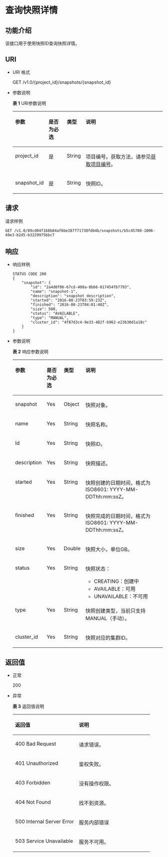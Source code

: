 # 查询快照详情<a name="dws_02_0025"></a>

## 功能介绍<a name="s89d994cb1803492fb7ab0b764e10efc5"></a>

该接口用于使用快照ID查询快照详情。

## URI<a name="s7407bbbf9740421f9f01edb6677acb7b"></a>

-   URI 格式

    GET /v1.0/\{project\_id\}/snapshots/\{snapshot\_id\}

-   参数说明

    **表 1**  URI参数说明

    <a name="t03cf4133264f4eeaaab4a31d429215f7"></a>
    <table><thead align="left"><tr id="ra40f56bbc733415dbc94e95224e3c8df"><th class="cellrowborder" valign="top" width="17.09%" id="mcps1.2.5.1.1"><p id="a103a6d2ad01048f197bb0ed6abfbe4c7"><a name="a103a6d2ad01048f197bb0ed6abfbe4c7"></a><a name="a103a6d2ad01048f197bb0ed6abfbe4c7"></a>参数</p>
    </th>
    <th class="cellrowborder" valign="top" width="12.85%" id="mcps1.2.5.1.2"><p id="aa273af51098f4b73884a23e5e6af5a2e"><a name="aa273af51098f4b73884a23e5e6af5a2e"></a><a name="aa273af51098f4b73884a23e5e6af5a2e"></a>是否为必选</p>
    </th>
    <th class="cellrowborder" valign="top" width="11.52%" id="mcps1.2.5.1.3"><p id="a2b3ec64214494c5391296825cc730af5"><a name="a2b3ec64214494c5391296825cc730af5"></a><a name="a2b3ec64214494c5391296825cc730af5"></a>类型</p>
    </th>
    <th class="cellrowborder" valign="top" width="58.540000000000006%" id="mcps1.2.5.1.4"><p id="a176c26c00df5439dbf463a74decabf21"><a name="a176c26c00df5439dbf463a74decabf21"></a><a name="a176c26c00df5439dbf463a74decabf21"></a>说明</p>
    </th>
    </tr>
    </thead>
    <tbody><tr id="r10f89c70109a41b3bad04a491ed4f5fb"><td class="cellrowborder" valign="top" width="17.09%" headers="mcps1.2.5.1.1 "><p id="aae3836ab27c5469a91cc91f7e6b5d227"><a name="aae3836ab27c5469a91cc91f7e6b5d227"></a><a name="aae3836ab27c5469a91cc91f7e6b5d227"></a>project_id</p>
    </td>
    <td class="cellrowborder" valign="top" width="12.85%" headers="mcps1.2.5.1.2 "><p id="a46a358d48fcb4f488efa2de8851c9a43"><a name="a46a358d48fcb4f488efa2de8851c9a43"></a><a name="a46a358d48fcb4f488efa2de8851c9a43"></a>是</p>
    </td>
    <td class="cellrowborder" valign="top" width="11.52%" headers="mcps1.2.5.1.3 "><p id="ac702291c6f984acfb02da49d2c5896e1"><a name="ac702291c6f984acfb02da49d2c5896e1"></a><a name="ac702291c6f984acfb02da49d2c5896e1"></a>String</p>
    </td>
    <td class="cellrowborder" valign="top" width="58.540000000000006%" headers="mcps1.2.5.1.4 "><p id="p1861525155610"><a name="p1861525155610"></a><a name="p1861525155610"></a>项目编号。获取方法，请参见<a href="获取项目编号.md">获取项目编号</a>。</p>
    </td>
    </tr>
    <tr id="r6fa9c1b6e62c4257bd4f9a6cc2676086"><td class="cellrowborder" valign="top" width="17.09%" headers="mcps1.2.5.1.1 "><p id="a832201223dd44d51830b8cfa3ca50ae7"><a name="a832201223dd44d51830b8cfa3ca50ae7"></a><a name="a832201223dd44d51830b8cfa3ca50ae7"></a>snapshot_id</p>
    </td>
    <td class="cellrowborder" valign="top" width="12.85%" headers="mcps1.2.5.1.2 "><p id="ab05840a30a4f4e61beca2259c4b889ed"><a name="ab05840a30a4f4e61beca2259c4b889ed"></a><a name="ab05840a30a4f4e61beca2259c4b889ed"></a>是</p>
    </td>
    <td class="cellrowborder" valign="top" width="11.52%" headers="mcps1.2.5.1.3 "><p id="afc6d8115ff184be09f739b207b2f2a17"><a name="afc6d8115ff184be09f739b207b2f2a17"></a><a name="afc6d8115ff184be09f739b207b2f2a17"></a>String</p>
    </td>
    <td class="cellrowborder" valign="top" width="58.540000000000006%" headers="mcps1.2.5.1.4 "><p id="a40c17c2778c24a5abb577474cb6b305a"><a name="a40c17c2778c24a5abb577474cb6b305a"></a><a name="a40c17c2778c24a5abb577474cb6b305a"></a>快照ID。</p>
    </td>
    </tr>
    </tbody>
    </table>


## 请求<a name="sc41be71f816145c98a3a0cbc0570f81c"></a>

请求样例

```
GET /v1.0/89cd04f168b84af6be287f71730fdb4b/snapshots/b5c45780-1006-49e3-b2d5-b3229975bbc7
```

## 响应<a name="sb51fdf6952534594a77e5ca943b4d031"></a>

-   响应样例

    ```
    STATUS CODE 200
    {
        "snapshot": {
            "id": "2a4d0f86-67cd-408a-8b66-017454fb7793",
            "name": "snapshot-1",
            "description": "snapshot description",
            "started": "2016-08-23T03:59:23Z",
            "finished": "2016-08-23T04:01:40Z", 
            "size": 500,
            "status": "AVAILABLE",
            "type": "MANUAL",
            "cluster_id": "4f87d3c4-9e33-482f-b962-e23b30d1a18c"
        }
    }
    ```

-   参数说明

    **表 2**  响应参数说明

    <a name="t286df71005a04fc9a3e3bd3b64972842"></a>
    <table><thead align="left"><tr id="r7049a9917fae4de497534fa9eb3bafc7"><th class="cellrowborder" valign="top" width="17.20827917208279%" id="mcps1.2.5.1.1"><p id="a269f59f271c0463f9f00e6986dea722e"><a name="a269f59f271c0463f9f00e6986dea722e"></a><a name="a269f59f271c0463f9f00e6986dea722e"></a>参数</p>
    </th>
    <th class="cellrowborder" valign="top" width="12.118788121187881%" id="mcps1.2.5.1.2"><p id="a57290f6cefdd4799aec005c6d7df117e"><a name="a57290f6cefdd4799aec005c6d7df117e"></a><a name="a57290f6cefdd4799aec005c6d7df117e"></a>是否为必选</p>
    </th>
    <th class="cellrowborder" valign="top" width="11.758824117588242%" id="mcps1.2.5.1.3"><p id="afd268fcc97c44d5ea561c7f9ebf73103"><a name="afd268fcc97c44d5ea561c7f9ebf73103"></a><a name="afd268fcc97c44d5ea561c7f9ebf73103"></a>类型</p>
    </th>
    <th class="cellrowborder" valign="top" width="58.91410858914108%" id="mcps1.2.5.1.4"><p id="ac507dcac15b54256ba284f2eb53df8b8"><a name="ac507dcac15b54256ba284f2eb53df8b8"></a><a name="ac507dcac15b54256ba284f2eb53df8b8"></a>说明</p>
    </th>
    </tr>
    </thead>
    <tbody><tr id="r3a8701c6a6f54b439b3493e661020adf"><td class="cellrowborder" valign="top" width="17.20827917208279%" headers="mcps1.2.5.1.1 "><p id="a949dcd7ce00c4e28b9998f8cd0a9ed48"><a name="a949dcd7ce00c4e28b9998f8cd0a9ed48"></a><a name="a949dcd7ce00c4e28b9998f8cd0a9ed48"></a>snapshot</p>
    </td>
    <td class="cellrowborder" valign="top" width="12.118788121187881%" headers="mcps1.2.5.1.2 "><p id="af050542890c6472a90174c8ac99aa240"><a name="af050542890c6472a90174c8ac99aa240"></a><a name="af050542890c6472a90174c8ac99aa240"></a>Yes</p>
    </td>
    <td class="cellrowborder" valign="top" width="11.758824117588242%" headers="mcps1.2.5.1.3 "><p id="a9be39c039592450db2af0c42f4618e8f"><a name="a9be39c039592450db2af0c42f4618e8f"></a><a name="a9be39c039592450db2af0c42f4618e8f"></a>Object</p>
    </td>
    <td class="cellrowborder" valign="top" width="58.91410858914108%" headers="mcps1.2.5.1.4 "><p id="a32849203a56b4984a5773e3e629ea981"><a name="a32849203a56b4984a5773e3e629ea981"></a><a name="a32849203a56b4984a5773e3e629ea981"></a>快照对象。</p>
    </td>
    </tr>
    <tr id="r90d399d5d7d14d4199f460d56c4581d8"><td class="cellrowborder" valign="top" width="17.20827917208279%" headers="mcps1.2.5.1.1 "><p id="acd6bb391439e483da63b4e7ad6b3deec"><a name="acd6bb391439e483da63b4e7ad6b3deec"></a><a name="acd6bb391439e483da63b4e7ad6b3deec"></a>name</p>
    </td>
    <td class="cellrowborder" valign="top" width="12.118788121187881%" headers="mcps1.2.5.1.2 "><p id="a1a346e3dbcf742c6ab8d5ed7983cad63"><a name="a1a346e3dbcf742c6ab8d5ed7983cad63"></a><a name="a1a346e3dbcf742c6ab8d5ed7983cad63"></a>Yes</p>
    </td>
    <td class="cellrowborder" valign="top" width="11.758824117588242%" headers="mcps1.2.5.1.3 "><p id="a2a2635578194442f8d95b6cd9376b3d1"><a name="a2a2635578194442f8d95b6cd9376b3d1"></a><a name="a2a2635578194442f8d95b6cd9376b3d1"></a>String</p>
    </td>
    <td class="cellrowborder" valign="top" width="58.91410858914108%" headers="mcps1.2.5.1.4 "><p id="af842382abb5a4646a7d638742a5b5ca9"><a name="af842382abb5a4646a7d638742a5b5ca9"></a><a name="af842382abb5a4646a7d638742a5b5ca9"></a>快照名称。</p>
    </td>
    </tr>
    <tr id="zh-cn_topic_0067625518_row6220102054"><td class="cellrowborder" valign="top" width="17.20827917208279%" headers="mcps1.2.5.1.1 "><p id="zh-cn_topic_0067625518_p503883102054"><a name="zh-cn_topic_0067625518_p503883102054"></a><a name="zh-cn_topic_0067625518_p503883102054"></a>Id</p>
    </td>
    <td class="cellrowborder" valign="top" width="12.118788121187881%" headers="mcps1.2.5.1.2 "><p id="ab79a4b5be3a34cc48a5281e42f07d3ae"><a name="ab79a4b5be3a34cc48a5281e42f07d3ae"></a><a name="ab79a4b5be3a34cc48a5281e42f07d3ae"></a>Yes</p>
    </td>
    <td class="cellrowborder" valign="top" width="11.758824117588242%" headers="mcps1.2.5.1.3 "><p id="a5adefc0d065c4e95a976aa628116dfd2"><a name="a5adefc0d065c4e95a976aa628116dfd2"></a><a name="a5adefc0d065c4e95a976aa628116dfd2"></a>String</p>
    </td>
    <td class="cellrowborder" valign="top" width="58.91410858914108%" headers="mcps1.2.5.1.4 "><p id="a6c3b5cc0b5584fe8ae434538ad34d36a"><a name="a6c3b5cc0b5584fe8ae434538ad34d36a"></a><a name="a6c3b5cc0b5584fe8ae434538ad34d36a"></a>快照ID。</p>
    </td>
    </tr>
    <tr id="r484f7517176342aca341b6f52584cd06"><td class="cellrowborder" valign="top" width="17.20827917208279%" headers="mcps1.2.5.1.1 "><p id="aaa42bebe4c8141c89e5e9e65805b977e"><a name="aaa42bebe4c8141c89e5e9e65805b977e"></a><a name="aaa42bebe4c8141c89e5e9e65805b977e"></a>description</p>
    </td>
    <td class="cellrowborder" valign="top" width="12.118788121187881%" headers="mcps1.2.5.1.2 "><p id="a29e2424c48834b25b5cbee8d4e1461af"><a name="a29e2424c48834b25b5cbee8d4e1461af"></a><a name="a29e2424c48834b25b5cbee8d4e1461af"></a>Yes</p>
    </td>
    <td class="cellrowborder" valign="top" width="11.758824117588242%" headers="mcps1.2.5.1.3 "><p id="a7ab2a43151184e19a10d951096aea13b"><a name="a7ab2a43151184e19a10d951096aea13b"></a><a name="a7ab2a43151184e19a10d951096aea13b"></a>String</p>
    </td>
    <td class="cellrowborder" valign="top" width="58.91410858914108%" headers="mcps1.2.5.1.4 "><p id="a33c9f03d30fe4f989a6e41ff598916bd"><a name="a33c9f03d30fe4f989a6e41ff598916bd"></a><a name="a33c9f03d30fe4f989a6e41ff598916bd"></a>快照描述。</p>
    </td>
    </tr>
    <tr id="r17a5efa8f2754cf9a4ee96a39f6235cf"><td class="cellrowborder" valign="top" width="17.20827917208279%" headers="mcps1.2.5.1.1 "><p id="acdd4bbff6c894d33be42524fd294e34c"><a name="acdd4bbff6c894d33be42524fd294e34c"></a><a name="acdd4bbff6c894d33be42524fd294e34c"></a>started</p>
    </td>
    <td class="cellrowborder" valign="top" width="12.118788121187881%" headers="mcps1.2.5.1.2 "><p id="a02dcc46e6dff41e8b574b5ada9bab705"><a name="a02dcc46e6dff41e8b574b5ada9bab705"></a><a name="a02dcc46e6dff41e8b574b5ada9bab705"></a>Yes</p>
    </td>
    <td class="cellrowborder" valign="top" width="11.758824117588242%" headers="mcps1.2.5.1.3 "><p id="a664b9a095966401aa809cecc4cf23abb"><a name="a664b9a095966401aa809cecc4cf23abb"></a><a name="a664b9a095966401aa809cecc4cf23abb"></a>String</p>
    </td>
    <td class="cellrowborder" valign="top" width="58.91410858914108%" headers="mcps1.2.5.1.4 "><p id="zh-cn_topic_0067625518_p992554102054"><a name="zh-cn_topic_0067625518_p992554102054"></a><a name="zh-cn_topic_0067625518_p992554102054"></a>快照创建的日期时间，格式为 ISO8601: YYYY-MM-DDThh:mm:ssZ。</p>
    </td>
    </tr>
    <tr id="ra8d54ffdb8b04457ad801c1ffd779718"><td class="cellrowborder" valign="top" width="17.20827917208279%" headers="mcps1.2.5.1.1 "><p id="aedfb7ceef265473da25b4619b1707c21"><a name="aedfb7ceef265473da25b4619b1707c21"></a><a name="aedfb7ceef265473da25b4619b1707c21"></a>finished</p>
    </td>
    <td class="cellrowborder" valign="top" width="12.118788121187881%" headers="mcps1.2.5.1.2 "><p id="a329756e755c540748a0e6d08dca5549c"><a name="a329756e755c540748a0e6d08dca5549c"></a><a name="a329756e755c540748a0e6d08dca5549c"></a>Yes</p>
    </td>
    <td class="cellrowborder" valign="top" width="11.758824117588242%" headers="mcps1.2.5.1.3 "><p id="a49f6c3cb18894c41aae82ced20cac177"><a name="a49f6c3cb18894c41aae82ced20cac177"></a><a name="a49f6c3cb18894c41aae82ced20cac177"></a>String</p>
    </td>
    <td class="cellrowborder" valign="top" width="58.91410858914108%" headers="mcps1.2.5.1.4 "><p id="a3107dd758a584216b6ff033c1bd04d56"><a name="a3107dd758a584216b6ff033c1bd04d56"></a><a name="a3107dd758a584216b6ff033c1bd04d56"></a>快照完成的日期时间，格式为ISO8601: YYYY-MM-DDThh:mm:ssZ。</p>
    </td>
    </tr>
    <tr id="r85a5b7aeb0744424908e196af2034f94"><td class="cellrowborder" valign="top" width="17.20827917208279%" headers="mcps1.2.5.1.1 "><p id="a46f24c6edc884b80a431c7753ecd80c2"><a name="a46f24c6edc884b80a431c7753ecd80c2"></a><a name="a46f24c6edc884b80a431c7753ecd80c2"></a>size</p>
    </td>
    <td class="cellrowborder" valign="top" width="12.118788121187881%" headers="mcps1.2.5.1.2 "><p id="a3ca3c703884243ed8df8c55386348dab"><a name="a3ca3c703884243ed8df8c55386348dab"></a><a name="a3ca3c703884243ed8df8c55386348dab"></a>Yes</p>
    </td>
    <td class="cellrowborder" valign="top" width="11.758824117588242%" headers="mcps1.2.5.1.3 "><p id="a73ffe6b0c374417b944a7eed5967b373"><a name="a73ffe6b0c374417b944a7eed5967b373"></a><a name="a73ffe6b0c374417b944a7eed5967b373"></a>Double</p>
    </td>
    <td class="cellrowborder" valign="top" width="58.91410858914108%" headers="mcps1.2.5.1.4 "><p id="a91f90a44a93a4d548d09f93c3def6cb9"><a name="a91f90a44a93a4d548d09f93c3def6cb9"></a><a name="a91f90a44a93a4d548d09f93c3def6cb9"></a>快照大小，单位GB。</p>
    </td>
    </tr>
    <tr id="re4b1c330c06c429f9446919df6fde239"><td class="cellrowborder" valign="top" width="17.20827917208279%" headers="mcps1.2.5.1.1 "><p id="a04054d2531644f83a0d58c4ca10ebc5d"><a name="a04054d2531644f83a0d58c4ca10ebc5d"></a><a name="a04054d2531644f83a0d58c4ca10ebc5d"></a>status</p>
    </td>
    <td class="cellrowborder" valign="top" width="12.118788121187881%" headers="mcps1.2.5.1.2 "><p id="a9a11e9e8c2a9445a870c6ba6790ef06d"><a name="a9a11e9e8c2a9445a870c6ba6790ef06d"></a><a name="a9a11e9e8c2a9445a870c6ba6790ef06d"></a>Yes</p>
    </td>
    <td class="cellrowborder" valign="top" width="11.758824117588242%" headers="mcps1.2.5.1.3 "><p id="afcbbc691158341ffbb51a9e75ca45a71"><a name="afcbbc691158341ffbb51a9e75ca45a71"></a><a name="afcbbc691158341ffbb51a9e75ca45a71"></a>String</p>
    </td>
    <td class="cellrowborder" valign="top" width="58.91410858914108%" headers="mcps1.2.5.1.4 "><p id="adf0b604d9aaf4363a69b5aa2312dc629"><a name="adf0b604d9aaf4363a69b5aa2312dc629"></a><a name="adf0b604d9aaf4363a69b5aa2312dc629"></a>快照状态：</p>
    <a name="udf0d101452ed491a907d4b00ec92cf88"></a><a name="udf0d101452ed491a907d4b00ec92cf88"></a><ul id="udf0d101452ed491a907d4b00ec92cf88"><li>CREATING：创建中</li><li>AVAILABLE：可用</li><li>UNAVAILABLE：不可用</li></ul>
    </td>
    </tr>
    <tr id="r2fb09bd79b17477a9f95642b2ddbc046"><td class="cellrowborder" valign="top" width="17.20827917208279%" headers="mcps1.2.5.1.1 "><p id="a5dd0fd159f14454bbfc35d61518dc77e"><a name="a5dd0fd159f14454bbfc35d61518dc77e"></a><a name="a5dd0fd159f14454bbfc35d61518dc77e"></a>type</p>
    </td>
    <td class="cellrowborder" valign="top" width="12.118788121187881%" headers="mcps1.2.5.1.2 "><p id="a9adf25345218456bbfa0da59f155d416"><a name="a9adf25345218456bbfa0da59f155d416"></a><a name="a9adf25345218456bbfa0da59f155d416"></a>Yes</p>
    </td>
    <td class="cellrowborder" valign="top" width="11.758824117588242%" headers="mcps1.2.5.1.3 "><p id="a280f7934aabe4b9d873e838e699af9ad"><a name="a280f7934aabe4b9d873e838e699af9ad"></a><a name="a280f7934aabe4b9d873e838e699af9ad"></a>String</p>
    </td>
    <td class="cellrowborder" valign="top" width="58.91410858914108%" headers="mcps1.2.5.1.4 "><p id="a8078aed728754520860cc227e34bfbe7"><a name="a8078aed728754520860cc227e34bfbe7"></a><a name="a8078aed728754520860cc227e34bfbe7"></a>快照创建类型，当前只支持MANUAL（手动）。</p>
    </td>
    </tr>
    <tr id="rd0b8a38eb8664d5bb4a6c7d6a1f71fad"><td class="cellrowborder" valign="top" width="17.20827917208279%" headers="mcps1.2.5.1.1 "><p id="a685f53e3375746a7ae580a6d64e2685d"><a name="a685f53e3375746a7ae580a6d64e2685d"></a><a name="a685f53e3375746a7ae580a6d64e2685d"></a>cluster_id</p>
    </td>
    <td class="cellrowborder" valign="top" width="12.118788121187881%" headers="mcps1.2.5.1.2 "><p id="af6ed9dc5d1b047eeacb399a06974d5d9"><a name="af6ed9dc5d1b047eeacb399a06974d5d9"></a><a name="af6ed9dc5d1b047eeacb399a06974d5d9"></a>Yes</p>
    </td>
    <td class="cellrowborder" valign="top" width="11.758824117588242%" headers="mcps1.2.5.1.3 "><p id="a7cc54cc7aecc4940a085592242af3b55"><a name="a7cc54cc7aecc4940a085592242af3b55"></a><a name="a7cc54cc7aecc4940a085592242af3b55"></a>String</p>
    </td>
    <td class="cellrowborder" valign="top" width="58.91410858914108%" headers="mcps1.2.5.1.4 "><p id="ad638d5d896084d26a92981a7676003c0"><a name="ad638d5d896084d26a92981a7676003c0"></a><a name="ad638d5d896084d26a92981a7676003c0"></a>快照对应的集群ID。</p>
    </td>
    </tr>
    </tbody>
    </table>


## 返回值<a name="s0432ac0acf0e4c35952c6e583e5d13a4"></a>

-   正常

    200

-   异常

    **表 3**  返回值说明

    <a name="t381a0ce367d34c508c15bc62556c80f4"></a>
    <table><thead align="left"><tr id="rc705680fb2d44dbea0322e22ce21b85e"><th class="cellrowborder" valign="top" width="46.46%" id="mcps1.2.3.1.1"><p id="a4e92675d7662463086acf80dd01c8299"><a name="a4e92675d7662463086acf80dd01c8299"></a><a name="a4e92675d7662463086acf80dd01c8299"></a>返回值</p>
    </th>
    <th class="cellrowborder" valign="top" width="53.54%" id="mcps1.2.3.1.2"><p id="ae785c47579d34128850726851a808230"><a name="ae785c47579d34128850726851a808230"></a><a name="ae785c47579d34128850726851a808230"></a>说明</p>
    </th>
    </tr>
    </thead>
    <tbody><tr id="r3c21fd4cb9df4b97b4b800659bfbcbed"><td class="cellrowborder" valign="top" width="46.46%" headers="mcps1.2.3.1.1 "><p id="a3cb3e8a40aca472e944ad6981f3e8a48"><a name="a3cb3e8a40aca472e944ad6981f3e8a48"></a><a name="a3cb3e8a40aca472e944ad6981f3e8a48"></a>400 Bad Request</p>
    </td>
    <td class="cellrowborder" valign="top" width="53.54%" headers="mcps1.2.3.1.2 "><p id="abb6964c16e004d95b78ce00379b65cc0"><a name="abb6964c16e004d95b78ce00379b65cc0"></a><a name="abb6964c16e004d95b78ce00379b65cc0"></a>请求错误。</p>
    </td>
    </tr>
    <tr id="r314d45ff59464052ae6c90e8fcc76800"><td class="cellrowborder" valign="top" width="46.46%" headers="mcps1.2.3.1.1 "><p id="a7a241515b87a4bba895c94f9ace0318f"><a name="a7a241515b87a4bba895c94f9ace0318f"></a><a name="a7a241515b87a4bba895c94f9ace0318f"></a>401 Unauthorized</p>
    </td>
    <td class="cellrowborder" valign="top" width="53.54%" headers="mcps1.2.3.1.2 "><p id="a590948f2b5484b99830f4e0afc7030f6"><a name="a590948f2b5484b99830f4e0afc7030f6"></a><a name="a590948f2b5484b99830f4e0afc7030f6"></a>鉴权失败。</p>
    </td>
    </tr>
    <tr id="r33a4470852684858b432c23386a051c9"><td class="cellrowborder" valign="top" width="46.46%" headers="mcps1.2.3.1.1 "><p id="aeba1b717f92a44299ddf7e5b92d81821"><a name="aeba1b717f92a44299ddf7e5b92d81821"></a><a name="aeba1b717f92a44299ddf7e5b92d81821"></a>403 Forbidden</p>
    </td>
    <td class="cellrowborder" valign="top" width="53.54%" headers="mcps1.2.3.1.2 "><p id="a62a4fed7d99345468707e253dee3b3f2"><a name="a62a4fed7d99345468707e253dee3b3f2"></a><a name="a62a4fed7d99345468707e253dee3b3f2"></a>没有操作权限。</p>
    </td>
    </tr>
    <tr id="rf23a577fe6a84045a9addb87bfc2da25"><td class="cellrowborder" valign="top" width="46.46%" headers="mcps1.2.3.1.1 "><p id="a343a5e29aa844df2ba85be45a607f911"><a name="a343a5e29aa844df2ba85be45a607f911"></a><a name="a343a5e29aa844df2ba85be45a607f911"></a>404 Not Found</p>
    </td>
    <td class="cellrowborder" valign="top" width="53.54%" headers="mcps1.2.3.1.2 "><p id="a6b4ec79bfc1f45678966da755eb28cc7"><a name="a6b4ec79bfc1f45678966da755eb28cc7"></a><a name="a6b4ec79bfc1f45678966da755eb28cc7"></a>找不到资源。</p>
    </td>
    </tr>
    <tr id="rf507ef9a9bc8412fac9ceb00dbdbb364"><td class="cellrowborder" valign="top" width="46.46%" headers="mcps1.2.3.1.1 "><p id="acfaef90a1b4d42209a6e5b1f4ca08086"><a name="acfaef90a1b4d42209a6e5b1f4ca08086"></a><a name="acfaef90a1b4d42209a6e5b1f4ca08086"></a>500 Internal Server Error</p>
    </td>
    <td class="cellrowborder" valign="top" width="53.54%" headers="mcps1.2.3.1.2 "><p id="a7b9d99229b044a258e022e746fea6321"><a name="a7b9d99229b044a258e022e746fea6321"></a><a name="a7b9d99229b044a258e022e746fea6321"></a>服务内部错误</p>
    </td>
    </tr>
    <tr id="ra1c6c79a882f4a8db7f0e3426f8d03fb"><td class="cellrowborder" valign="top" width="46.46%" headers="mcps1.2.3.1.1 "><p id="acb193a6ede6e45ef8969ecb5cea0a1d4"><a name="acb193a6ede6e45ef8969ecb5cea0a1d4"></a><a name="acb193a6ede6e45ef8969ecb5cea0a1d4"></a>503 Service Unavailable</p>
    </td>
    <td class="cellrowborder" valign="top" width="53.54%" headers="mcps1.2.3.1.2 "><p id="ac9a027cbb22f4276bf57e0cf057559f6"><a name="ac9a027cbb22f4276bf57e0cf057559f6"></a><a name="ac9a027cbb22f4276bf57e0cf057559f6"></a>服务不可用。</p>
    </td>
    </tr>
    </tbody>
    </table>


